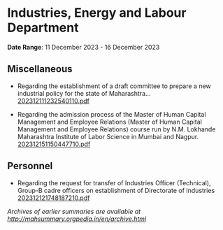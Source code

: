 # Industries, Energy and Labour Department

**Date Range**: 11 December 2023 - 16 December 2023


## Miscellaneous
- Regarding the establishment of a draft committee to prepare a new industrial policy for the state of Maharashtra...\
  [202312111232540110.pdf](https://gr.maharashtra.gov.in/Site/Upload/Government%20Resolutions/English/202312111232540110.pdf)

- Regarding the admission process of the Master of Human Capital Management and Employee Relations (Master of Human Capital Management and Employee Relations) course run by N.M. Lokhande Maharashtra Institute of Labor Science in Mumbai and Nagpur.\
  [202312151150447710.pdf](https://gr.maharashtra.gov.in/Site/Upload/Government%20Resolutions/English/202312151150447710.pdf)

## Personnel
- Regarding the request for transfer of Industries Officer (Technical), Group-B cadre officers on establishment of Directorate of Industries\
  [202312121748187210.pdf](https://gr.maharashtra.gov.in/Site/Upload/Government%20Resolutions/English/202312121748187210.pdf)


*Archives of earlier summaries are available at http://mahsummary.orgpedia.in/en/archive.html*